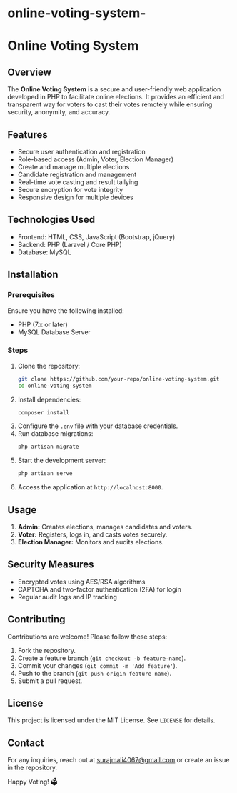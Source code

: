 # online-voting-system-

# Online Voting System

## Overview
The **Online Voting System** is a secure and user-friendly web application developed in PHP to facilitate online elections. It provides an efficient and transparent way for voters to cast their votes remotely while ensuring security, anonymity, and accuracy.

## Features
- Secure user authentication and registration
- Role-based access (Admin, Voter, Election Manager)
- Create and manage multiple elections
- Candidate registration and management
- Real-time vote casting and result tallying
- Secure encryption for vote integrity
- Responsive design for multiple devices

## Technologies Used
- Frontend: HTML, CSS, JavaScript (Bootstrap, jQuery)
- Backend: PHP (Laravel / Core PHP)
- Database: MySQL


## Installation
### Prerequisites
Ensure you have the following installed:
- PHP (7.x or later)
- MySQL Database Server

### Steps
1. Clone the repository:
   ```sh
   git clone https://github.com/your-repo/online-voting-system.git
   cd online-voting-system
   ```
2. Install dependencies:
   ```sh
   composer install
   ```
3. Configure the `.env` file with your database credentials.
4. Run database migrations:
   ```sh
   php artisan migrate
   ```
5. Start the development server:
   ```sh
   php artisan serve
   ```
6. Access the application at `http://localhost:8000`.

## Usage
1. **Admin:** Creates elections, manages candidates and voters.
2. **Voter:** Registers, logs in, and casts votes securely.
3. **Election Manager:** Monitors and audits elections.

## Security Measures
- Encrypted votes using AES/RSA algorithms
- CAPTCHA and two-factor authentication (2FA) for login
- Regular audit logs and IP tracking

## Contributing
Contributions are welcome! Please follow these steps:
1. Fork the repository.
2. Create a feature branch (`git checkout -b feature-name`).
3. Commit your changes (`git commit -m 'Add feature'`).
4. Push to the branch (`git push origin feature-name`).
5. Submit a pull request.

## License
This project is licensed under the MIT License. See `LICENSE` for details.

## Contact
For any inquiries, reach out at surajmali4067@gmail.com or create an issue in the repository.

Happy Voting! 🗳️



